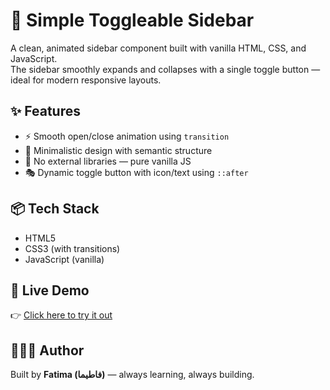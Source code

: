 # 🚀 Simple Toggleable Sidebar

A clean, animated sidebar component built with vanilla HTML, CSS, and JavaScript.  
The sidebar smoothly expands and collapses with a single toggle button — ideal for modern responsive layouts.

## ✨ Features

- ⚡ Smooth open/close animation using `transition`
- 🎯 Minimalistic design with semantic structure
- 🧠 No external libraries — pure vanilla JS
- 🎭 Dynamic toggle button with icon/text using `::after`

## 📦 Tech Stack

- HTML5  
- CSS3 (with transitions)  
- JavaScript (vanilla)

## 🔗 Live Demo

👉 [Click here to try it out](https://whosfatima.github.io/Side-Bar/)


## 🙋🏻‍♀️ Author

Built by **Fatima (فاطیما)** — always learning, always building.
